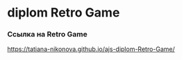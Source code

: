 # diplom  Retro Game  
### Ссылка на Retro Game
https://tatiana-nikonova.github.io/ajs-diplom-Retro-Game/
